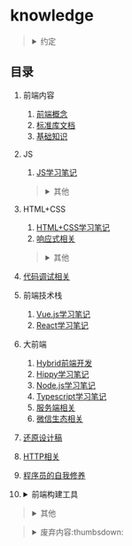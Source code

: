 # knowledge

><details>
><summary>约定</summary>
>
>1. `+`、`-`含义
>
>    1. `ie8+`：包括ie8以及高于ie8的ie浏览器。
>    2. `ie8-`：包括ie8以及低于ie8的ie浏览器。
>2. 变量命名含义
>
>    1. `dom`：`Element`实例（或`document`、`Node`实例）
>    2. `$dom`：jQuery（或Zepto）对象包装的DOM元素
>    3. `obj`：对象实例
>    4. `arr`：数组实例
>3. 浏览器针对的系统环境
>
>    1. `PC`：针对桌面端制作的网页（系统包括：macOS、Windows）。
>    2. `WAP`：针对移动端（手机浏览器或Hybrid App）制作的页面（系统包括：iOS、Android）。
>4. 默认仅针对浏览器环境的内容。
>5. 原型链（`[[Prototype]]`）
>
>    （非标准）`对象.__proto__`等价于：`Object.getPrototypeOf(对象)/Object.setPrototypeOf(对象, 原型对象)`
></details>

## 目录
1. 前端内容

    1. [前端概念](./网站前端/前端内容/README.md)
    2. [标准库文档](./网站前端/前端内容/标准库文档.md)
    3. [基础知识](./网站前端/前端内容/基础知识.md)
2. JS

    1. [JS学习笔记](./网站前端/JS学习笔记/README.md)

    ><details>
    ><summary>其他</summary>
    >
    >1. [JS实用方法](./网站前端/JS方法积累/实用方法/README.md)
    >2. [JS正则表达式](./网站前端/JS正则表达式/README.md)
    >3. [JS算法小结](./网站前端/JS方法积累/算法小结/README.md)
    ></details>
3. HTML+CSS

    1. [HTML+CSS学习笔记](./网站前端/HTML+CSS学习笔记/README.md)
    2. [响应式相关](./网站前端/HTML+CSS学习笔记/响应式相关.md)

    ><details>
    ><summary>其他</summary>
    >
    >1. [弹性盒子flex](./网站前端/HTML+CSS学习笔记/弹性盒子.md)
    >2. [实现具体业务](./网站前端/HTML+CSS学习笔记/实现具体业务.md)
    >3. <details>
    >
    >    <summary>初始化模板</summary>
    >
    >    1. [cssReset.scss](./网站前端/初始化模板/cssReset.scss)
    >    2. [init.html](./网站前端/初始化模板/init.html)
    >    </details>
    >4. [SCSS使用](./网站前端/SCSS使用/README.md)
    ></details>
4. [代码调试相关](./网站前端/代码调试相关/README.md)
5. 前端技术栈

    1. [Vue.js学习笔记](./网站前端/Vue.js学习笔记/README.md)
    2. [React学习笔记](./网站前端/React学习笔记/README.md)
6. 大前端

    1. [Hybrid前端开发](./网站前端/Hybrid前端开发/README.md)
    2. [Hippy学习笔记](./网站前端/Hippy学习笔记/README.md)
    3. [Node.js学习笔记](./网站前端/Node.js学习笔记/README.md)
    4. [Typescript学习笔记](./网站前端/Typescript学习笔记/README.md)
    5. [服务端相关](./网站前端/服务端相关/README.md)
    6. [微信生态相关](./网站前端/微信生态相关/README.md)
7. [还原设计稿](./网站前端/还原设计稿/README.md)
8. [HTTP相关](./网站前端/HTTP相关/README.md)
9. [程序员的自我修养](./网站前端/程序员的自我修养/README.md)
10. <details>

    <summary>前端构建工具</summary>

    1. [我安装的全局仓库](./网站前端/Node.js学习笔记/我安装的全局仓库.md)
    2. [webpack学习笔记](./网站前端/webpack学习笔记/README.md)
    3. [Babel学习笔记](./网站前端/Babel学习笔记/README.md)
    4. [gulp使用](./网站前端/gulp使用/README.md)
    5. [ESLint+Prettier学习笔记](./网站前端/ESLint+Prettier学习笔记/README.md)
    6. [Node.js脚手架（typescript+pm2或nodemon+inspect）](./网站前端/Node.js脚手架（typescript+pm2或nodemon+inspect）/README.md)
    7. [yarn学习笔记](./网站前端/yarn学习笔记/README.md)
</details>

><details>
><summary>其他</summary>
>
>1. [工具使用](./工具使用/README.md)
>2. [环境安装、配置](./环境安装、配置/README.md)
></details>

><details>
><summary>废弃内容:thumbsdown:</summary>
>
>1. [兼容至ie6](./网站前端/兼容至ie6/README.md)
>2. [JS废弃代码](./网站前端/JS方法积累/废弃代码/README.md)
>3. [原生JS宽高](./网站前端/JS学习笔记/原生JS宽高.md)
></details>
